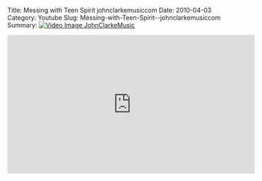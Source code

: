 Title: Messing with Teen Spirit  johnclarkemusiccom
Date: 2010-04-03
Category: Youtube
Slug: Messing-with-Teen-Spirit--johnclarkemusiccom
Summary: <a href="/Messing-with-Teen-Spirit--johnclarkemusiccom.html"><img src="https://i.ytimg.com/vi/bzJWOn5yFfU/hqdefault.jpg" alt="Video Image JohnClarkeMusic"></a>

<iframe width="560" height="315" src="https://www.youtube.com/embed/bzJWOn5yFfU" title="YouTube video player" frameborder="0" allow="accelerometer; autoplay; clipboard-write; encrypted-media; gyroscope; picture-in-picture" allowfullscreen></iframe>

